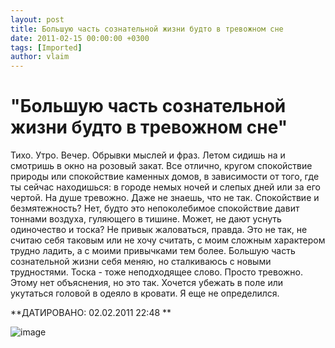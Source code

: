 ```yaml
---
layout: post
title: Большую часть сознательной жизни будто в тревожном сне
date: 2011-02-15 00:00:00 +0300
tags: [Imported]
author: vlaim
---
```

# "Большую часть сознательной жизни будто в тревожном сне"

<span>Тихо. Утро. Вечер. Обрывки мыслей и фраз. Летом сидишь на и смотришь в окно на розовый закат. Все отлично, кругом спокойствие природы или спокойствие каменных домов, в зависимости от того, где ты сейчас находишься: в городе немых ночей и слепых дней или за его чертой.
На душе тревожно. Даже не знаешь, что не так. Спокойствие и безмятежность? Нет, будто это непоколебимое спокойствие давит тоннами воздуха, гуляющего в тишине. Может, не дают уснуть одиночество и тоска? Не привык жаловаться, правда. Это не так, не считаю себя таковым или не хочу считать, с моим сложным характером трудно ладить, а с моими привычками тем более. Большую часть сознательной жизни себя меняю, но сталкиваюсь с новыми трудностями. Тоска - тоже неподходящее слово. Просто тревожно.
Этому нет объяснения, но это так. Хочется убежать в поле или укутаться головой в одеяло в кровати. Я еще не определился.</span>

**ДАТИРОВАНО: 02.02.2011 22:48 **

<span><span>![image](http://media.tumblr.com/tumblr_lgobgn9XX71qfp23s.jpg)</span></span>
